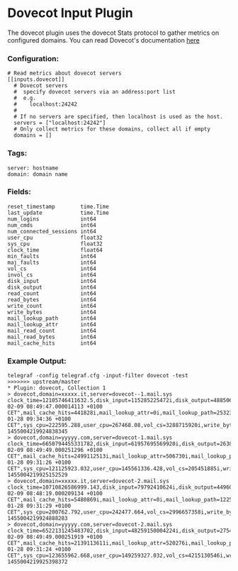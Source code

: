 # Dovecot Input Plugin

The dovecot plugin uses the dovecot Stats protocol to gather metrics on configured
domains. You can read Dovecot's documentation
[here](http://wiki2.dovecot.org/Statistics)


### Configuration:

```
# Read metrics about dovecot servers
[[inputs.dovecot]]
  # Dovecot servers
  #  specify dovecot servers via an address:port list
  #  e.g.
  #    localhost:24242
  #
  # If no servers are specified, then localhost is used as the host.
  servers = ["localhost:24242"]
  # Only collect metrics for these domains, collect all if empty
  domains = []
```


### Tags:
	server: hostname
	domain: domain name


### Fields:

	reset_timestamp        time.Time
	last_update            time.Time
	num_logins             int64
	num_cmds               int64
	num_connected_sessions int64
	user_cpu               float32
	sys_cpu                float32
	clock_time             float64
	min_faults             int64
	maj_faults             int64
	vol_cs                 int64
	invol_cs               int64
	disk_input             int64
	disk_output            int64
	read_count             int64
	read_bytes             int64
	write_count            int64
	write_bytes            int64
	mail_lookup_path       int64
	mail_lookup_attr       int64
	mail_read_count        int64
	mail_read_bytes        int64
	mail_cache_hits        int64


### Example Output:

```
telegraf -config telegraf.cfg -input-filter dovecot -test
>>>>>>> upstream/master
* Plugin: dovecot, Collection 1
> dovecot,domain=xxxxx.it,server=dovecot--1.mail.sys clock_time=12105746411632.5,disk_input=115285225472i,disk_output=4885067755520i,invol_cs=169701886i,last_update="2016-02-09 08:49:47.000014113 +0100 CET",mail_cache_hits=441828i,mail_lookup_attr=0i,mail_lookup_path=25323i,mail_read_bytes=241188145i,mail_read_count=11719i,maj_faults=3168i,min_faults=321438988i,num_cmds=51635i,num_connected_sessions=2i,num_logins=17149i,read_bytes=7939026951110i,read_count=3716991752i,reset_timestamp="2016-01-28 09:34:36 +0100 CET",sys_cpu=222595.288,user_cpu=267468.08,vol_cs=3288715920i,write_bytes=4483648967059i,write_count=1640646952i 1455004219924838345
> dovecot,domain=yyyyy.com,server=dovecot-1.mail.sys clock_time=6650794455331782,disk_input=61957695569920i,disk_output=2638244004487168i,invol_cs=2004805041i,last_update="2016-02-09 08:49:49.000251296 +0100 CET",mail_cache_hits=2499112513i,mail_lookup_attr=506730i,mail_lookup_path=39128227i,mail_read_bytes=1076496874501i,mail_read_count=32615262i,maj_faults=1643304i,min_faults=4216116325i,num_cmds=85785559i,num_connected_sessions=1177i,num_logins=11658255i,read_bytes=4289150974554145i,read_count=1112000703i,reset_timestamp="2016-01-28 09:31:26 +0100 CET",sys_cpu=121125923.032,user_cpu=145561336.428,vol_cs=205451885i,write_bytes=2420130526835796i,write_count=2991367252i 1455004219925152529
> dovecot,domain=xxxxx.it,server=dovecot-2.mail.sys clock_time=10710826586999.143,disk_input=79792410624i,disk_output=4496066158592i,invol_cs=150426876i,last_update="2016-02-09 08:48:19.000209134 +0100 CET",mail_cache_hits=5480869i,mail_lookup_attr=0i,mail_lookup_path=122563i,mail_read_bytes=340746273i,mail_read_count=44275i,maj_faults=1722i,min_faults=288071875i,num_cmds=50098i,num_connected_sessions=0i,num_logins=16389i,read_bytes=7259551999517i,read_count=3396625369i,reset_timestamp="2016-01-28 09:31:29 +0100 CET",sys_cpu=200762.792,user_cpu=242477.664,vol_cs=2996657358i,write_bytes=4133381575263i,write_count=1497242759i 1455004219924888283
> dovecot,domain=yyyyy.com,server=dovecot-2.mail.sys clock_time=6522131245483702,disk_input=48259150004224i,disk_output=2754333359087616i,invol_cs=2294595260i,last_update="2016-02-09 08:49:49.000251919 +0100 CET",mail_cache_hits=2139113611i,mail_lookup_attr=520276i,mail_lookup_path=37940318i,mail_read_bytes=1088002215022i,mail_read_count=31350271i,maj_faults=994420i,min_faults=1486260543i,num_cmds=40414997i,num_connected_sessions=978i,num_logins=11259672i,read_bytes=4445546612487315i,read_count=1763534543i,reset_timestamp="2016-01-28 09:31:24 +0100 CET",sys_cpu=123655962.668,user_cpu=149259327.032,vol_cs=4215130546i,write_bytes=2531186030222761i,write_count=2186579650i 1455004219925398372
```

